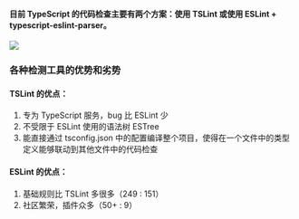 ####  目前 TypeScript 的代码检查主要有两个方案：使用 TSLint 或使用 ESLint + typescript-eslint-parser。

![](https://ts.xcatliu.com/assets/typescript-eslint-tslint.png)

### 各种检测工具的优势和劣势

#### TSLint 的优点：
1. 专为 TypeScript 服务，bug 比 ESLint 少
2. 不受限于 ESLint 使用的语法树 ESTree
3. 能直接通过 tsconfig.json 中的配置编译整个项目，使得在一个文件中的类型定义能够联动到其他文件中的代码检查

#### ESLint 的优点：

1. 基础规则比 TSLint 多很多（249 : 151）
2. 社区繁荣，插件众多（50+ : 9）